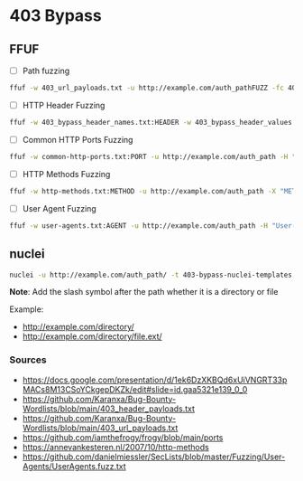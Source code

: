 # 403 Bypass



## FFUF

- [ ] Path fuzzing

```bash
ffuf -w 403_url_payloads.txt -u http://example.com/auth_pathFUZZ -fc 403,401,400
```



- [ ] HTTP Header Fuzzing

```bash
ffuf -w 403_bypass_header_names.txt:HEADER -w 403_bypass_header_values.txt:VALUE -u http://example.com/auth_path -H "HEADER:VALUE" -fc 403,401,400
```



- [ ] Common HTTP Ports Fuzzing

```bash
ffuf -w common-http-ports.txt:PORT -u http://example.com/auth_path -H "Host: example.com:PORT" -fc 403,401,400
```



- [ ] HTTP Methods Fuzzing

```bash
ffuf -w http-methods.txt:METHOD -u http://example.com/auth_path -X "METHOD" -fc 403,401,400
```



- [ ]  User Agent Fuzzing

```bash
ffuf -w user-agents.txt:AGENT -u http://example.com/auth_path -H "User-Agent: AGENT" -fc 403,401,400
```



## nuclei

```bash
nuclei -u http://example.com/auth_path/ -t 403-bypass-nuclei-templates -tags fuzz -timeout 10 -c 200 -v
```

**Note**: Add the slash symbol after the path whether it is a directory or file

Example:

- http://example.com/directory/
- http://example.com/directory/file.ext/

### Sources

- https://docs.google.com/presentation/d/1ek6DzXKBQd6xUiVNGRT33pMACs8M13CSoYCkgepDKZk/edit#slide=id.gaa5321e139_0_0
- https://github.com/Karanxa/Bug-Bounty-Wordlists/blob/main/403_header_payloads.txt
- https://github.com/Karanxa/Bug-Bounty-Wordlists/blob/main/403_url_payloads.txt
- https://github.com/iamthefrogy/frogy/blob/main/ports
- https://annevankesteren.nl/2007/10/http-methods
- https://github.com/danielmiessler/SecLists/blob/master/Fuzzing/User-Agents/UserAgents.fuzz.txt

